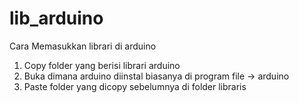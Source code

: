 # lib_arduino
Cara Memasukkan librari di arduino
1. Copy folder yang berisi librari arduino
2. Buka dimana arduino diinstal biasanya di program file -> arduino
3. Paste folder yang dicopy sebelumnya di folder libraris
